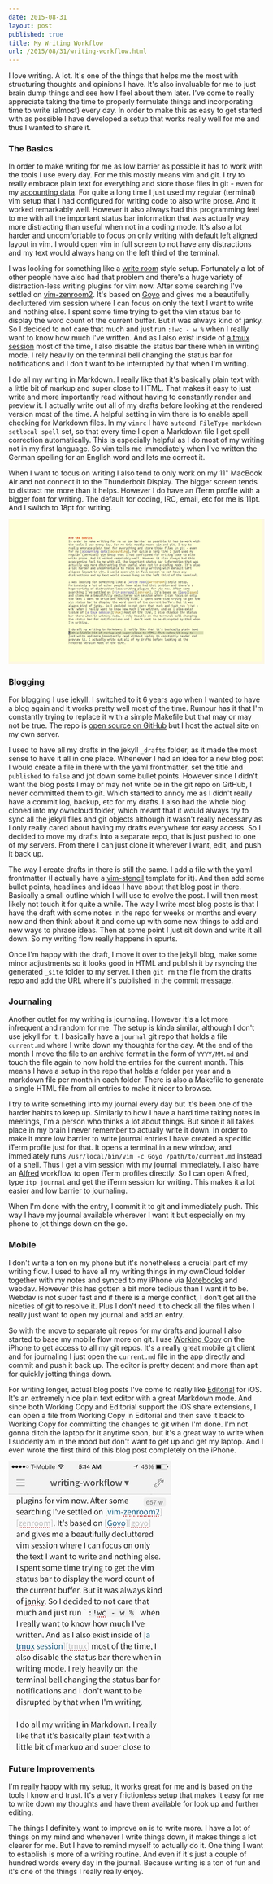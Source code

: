 ```yaml
---
date: 2015-08-31
layout: post
published: true
title: My Writing Workflow
url: /2015/08/31/writing-workflow.html
---
```


I love writing. A lot. It's one of the things that helps me the most with
structuring thoughts and opinions I have. It's also invaluable for me to just
brain dump things and see how I feel about them later. I've come to really
appreciate taking the time to properly formulate things and incorporating time
to write (almost) every day. In order to make this as easy to get started with
as possible I have developed a setup that works really well for me and thus I
wanted to share it.

### The Basics
In order to make writing for me as low barrier as possible it has to work with
the tools I use every day. For me this mostly means vim and git. I try to
really embrace plain text for everything and store those files in git - even
for my [accounting data][accounting]. For quite a long time I just used my
regular (terminal) vim setup that I had configured for writing code to also
write prose. And it worked remarkably well. However it also always had this
programming feel to me with all the important status bar information that was
actually way more distracting than useful when not in a coding mode. It's also
a lot harder and uncomfortable to focus on only writing with default left
aligned layout in vim. I would open vim in full screen to not have any
distractions and my text would always hang on the left third of the terminal.

I was looking for something like a [write room][writeroom] style setup.
Fortunately a lot of other people have also had that problem and there's a
huge variety of distraction-less writing plugins for vim now. After some
searching I've settled on [vim-zenroom2][zenroom]. It's based on [Goyo][goyo]
and gives me a beautifully decluttered vim session where I can focus on only
the text I want to write and nothing else. I spent some time trying to get the
vim status bar to display the word count of the current buffer. But it was
always kind of janky. So I decided to not care that much and just run `:!wc -
w %` when I really want to know how much I've written. And as I also exist
inside of [a tmux session][tmux] most of the time, I also disable the status
bar there when in writing mode. I rely heavily on the terminal bell changing
the status bar for notifications and I don't want to be interrupted by that
when I'm writing.

I do all my writing in Markdown. I really like that it's basically plain text
with a little bit of markup and super close to HTML. That makes it easy to
just write and more importantly read without having to constantly render and
preview it. I actually write out all of my drafts before looking at the
rendered version most of the time. A helpful setting in vim there is to enable
spell checking for Markdown files. In my `vimrc` I have `autocmd FileType
markdown setlocal spell` set, so that every time I open a Markdown file I get
spell correction automatically. This is especially helpful as I do most of my
writing not in my first language. So vim tells me immediately when I've
written the German spelling for an English word and lets me correct it.

When I want to focus on writing I also tend to only work on my 11" MacBook Air
and not connect it to the Thunderbolt Display. The bigger screen tends to
distract me more than it helps. However I do have an iTerm profile with a
bigger font for writing. The default for coding, IRC, email, etc for me is
11pt. And I switch to 18pt for writing.

![vim distraction free writing](/images/goyo.png)

### Blogging

For blogging I use [jekyll][jekyll]. I switched to it 6 years ago when I
wanted to have a blog again and it works pretty well most of the time. Rumour
has it that I'm constantly trying to replace it with a simple Makefile but
that may or may not be true. The repo is [open source on
GitHub][unwiredcouch-repo] but I host the actual site on my own server.

I used to have all my drafts in the jekyll `_drafts` folder, as it made the
most sense to have it all in one place. Whenever I had an idea for a new blog
post I would create a file in there with the yaml frontmatter, set the title
and `published` to `false` and jot down some bullet points. However since I
didn't want the blog posts I may or may not write be in the git repo on
GitHub, I never committed them to git. Which started to annoy me as I didn't
really have a commit log, backup, etc for my drafts. I also had the whole blog
cloned into my owncloud folder, which meant that it would always try to sync
all the jekyll files and git objects although it wasn't really necessary as I
only really cared about having my drafts everywhere for easy access. So I
decided to move my drafts into a separate repo, that is just pushed to one of
my servers. From there I can just clone it wherever I want, edit, and push it
back up.

The way I create drafts in there is still the same. I add a file with the
yaml frontmatter (I actually have a [vim-stencil][vim-stencil] template for
it). And then add some bullet points, headlines and ideas I have about that
blog post in there. Basically a small outline which I will use to evolve the
post. I will then most likely not touch it for quite a while. The way I write
most blog posts is that I have the draft with some notes in the repo for weeks
or months and every now and then think about it and come up with some new
things to add and new ways to phrase ideas. Then at some point I just sit down
and write it all down. So my writing flow really happens in spurts.

Once I'm happy with the draft, I move it over to the jekyll blog, make some
minor adjustments so it looks good in HTML and publish it by rsyncing the
generated `_site` folder to my server. I then `git rm` the file from the
drafts repo and add the URL where it's published in the commit message.

### Journaling
Another outlet for my writing is journaling. However it's a lot more
infrequent and random for me. The setup is kinda similar, although I don't use
jekyll for it. I basically have a `journal` git repo that holds a file
`current.md` where I write down my thoughts for the day. At the end of the
month I move the file to an archive format in the form of `YYYY/MM.md` and
touch the file again to now hold the entries for the current month. This means
I have a setup in the repo that holds a folder per year and a markdown file
per month in each folder. There is also a Makefile to generate a single HTML
file from all entries to make it nicer to browse.

I try to write something into my journal every day but it's been one of the
harder habits to keep up. Similarly to how I have a hard time taking notes in
meetings, I'm a person who thinks a lot about things. But since it all takes
place in my brain I never remember to actually write it down. In order to make
it more low barrier to write journal entries I have created a specific iTerm
profile just for that. It opens a terminal in a new window, and immediately
runs `/usr/local/bin/vim -c Goyo /path/to/current.md` instead of a shell. Thus
I get a vim session with my journal immediately. I also have an
[Alfred][alfred] workflow to open iTerm profiles directly. So I can open
Alfred, type `itp journal` and get the iTerm session for writing. This makes
it a lot easier and low barrier to journaling.

When I'm done with the entry, I commit it to git and immediately push. This
way I have my journal available wherever I want it but especially on my phone
to jot things down on the go.

### Mobile
I don't write a ton on my phone but it's nonetheless a crucial part of my
writing flow. I used to have all my writing things in my ownCloud folder
together with my notes and synced to my iPhone via [Notebooks][notebooks] and
webdav. However this has gotten a bit more tedious than I want it to be.
Webdav is not super fast and if there is a merge conflict, I don't get all the
niceties of git to resolve it. Plus I don't need it to check all the files
when I really just want to open my journal and add an entry.

So with the move to separate git repos for my drafts and journal I also
started to base my mobile flow more on git. I use [Working Copy][working_copy]
on the iPhone to get access to all my git repos. It's a really great mobile
git client and for journaling I just open the `current.md` file in the app
directly and commit and push it back up. The editor is pretty decent and more
than apt for quickly jotting things down.

For writing longer, actual blog posts I've come to really like
[Editorial][editorial] for iOS. It's an extremely nice plain text editor with
a great Markdown mode. And since both Working Copy and Editorial support the
iOS share extensions, I can open a file from Working Copy in Editorial and
then save it back to Working Copy for committing the changes to git when I'm
done. I'm not gonna ditch the laptop for it anytime soon, but it's a great way
to write when I suddenly am in the mood but don't want to get up and get my
laptop. And I even wrote the first third of this blog post completely on the
iPhone.

![writing on iOS with Editorial](/images/editorial.jpg)

### Future Improvements
I'm really happy with my setup, it works great for me and is based on the
tools I know and trust. It's a very frictionless setup that makes it easy for
me to write down my thoughts and have them available for look up and further
editing.

The things I definitely want to improve on is to write more. I have a lot of
things on my mind and whenever I write things down, it makes things a lot
clearer for me. But I have to remind myself to actually do it. One thing I
want to establish is more of a writing routine. And even if it's just a couple
of hundred words every day in the journal. Because writing is a ton of fun and
it's one of the things I really really enjoy.


[zenroom]: https://github.com/amix/vim-zenroom2
[accounting]: https://unwiredcouch.com/2015/06/08/accounting-the-unix-way.html
[email]: https://unwiredcouch.com/2014/08/29/email-happiness.html
[writeroom]: http://www.hogbaysoftware.com/products/writeroom
[goyo]: https://github.com/junegunn/goyo.vim
[tmux]: https://unwiredcouch.com/2013/11/15/my-tmux-setup.html
[jekyll]: http://jekyllrb.com
[unwiredcouch-repo]: https://github.com/mrtazz/unwiredcouch.com
[vim-stencil]: https://github.com/mrtazz/vim-stencil
[alfred]: https://www.alfredapp.com
[notebooks]: http://www.notebooksapp.com
[working_copy]: http://workingcopyapp.com
[editorial]: http://omz-software.com/editorial/
